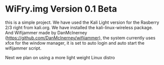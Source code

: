 # WiFry.img Version 0.1 Beta
this is a simple project. We have used the Kali Light version for the Rasberry 2/3 right from kali.org. We have installed the kali-linux-wireless package. And Wifijammer made by DanMcInerney (https://github.com/DanMcInerney/wifijammer), the system currently uses xfce for the window manager, it is set to auto login and auto start the wifijammer script. 

Next we plan on using a more light weight Linux distro
